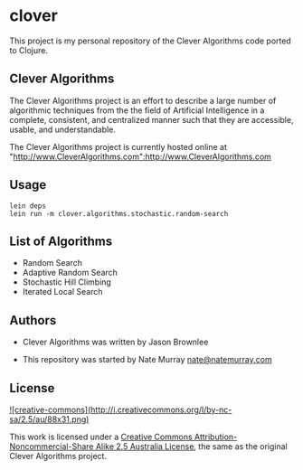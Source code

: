 # clover

This project is my personal repository of the Clever Algorithms code ported to Clojure.

## Clever Algorithms

The Clever Algorithms project is an effort to describe a large number of algorithmic techniques from the the field of Artificial Intelligence in a complete, consistent, and centralized manner such that they are accessible, usable, and understandable. 

The Clever Algorithms project is currently hosted online at "http://www.CleverAlgorithms.com":http://www.CleverAlgorithms.com 

## Usage

    lein deps
    lein run -m clover.algorithms.stochastic.random-search

## List of Algorithms

* Random Search
* Adaptive Random Search
* Stochastic Hill Climbing
* Iterated Local Search

## Authors

* Clever Algorithms was written by Jason Brownlee

* This repository was started by Nate Murray <nate@natemurray.com>

## License

<a rel="license" href="http://creativecommons.org/licenses/by-nc-sa/2.5/au/">
![creative-commons](http://i.creativecommons.org/l/by-nc-sa/2.5/au/88x31.png)
</a>

This work is licensed under a <a rel="license" href="http://creativecommons.org/licenses/by-nc-sa/2.5/au/">Creative Commons Attribution-Noncommercial-Share Alike 2.5 Australia License</a>, the same as the original Clever Algorithms project.
